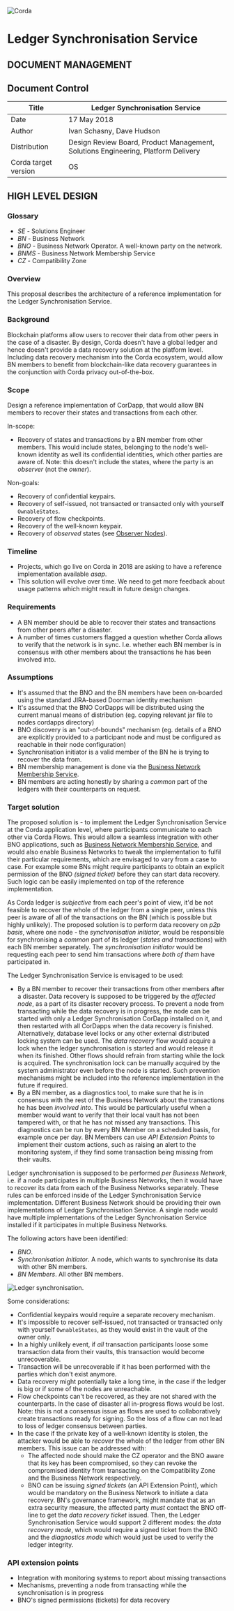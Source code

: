 ![Corda](https://www.corda.net/wp-content/uploads/2016/11/fg005_corda_b.png)

# Ledger Synchronisation Service

DOCUMENT MANAGEMENT
---

## Document Control

| Title                | Ledger Synchronisation Service                            |
| -------------------- | ------------------------------------------------------------ |
| Date                 | 17 May 2018                                                |
| Author               | Ivan Schasny, Dave Hudson |
| Distribution         | Design Review Board, Product Management, Solutions Engineering, Platform Delivery |
| Corda target version | OS                                                   |

## HIGH LEVEL DESIGN

### Glossary

* *SE* - Solutions Engineer
* *BN* - Business Network
* *BNO* - Business Network Operator. A well-known party on the network.
* *BNMS* - Business Network Membership Service
* *CZ* - Compatibility Zone

### Overview

This proposal describes the architecture of a reference implementation for the Ledger Synchronisation Service.

### Background

Blockchain platforms allow users to recover their data from other peers in the case of a disaster. By design, Corda doesn't have a global ledger and hence doesn't provide a data recovery solution at the platform level. Including data recovery mechanism into the Corda ecosystem, would allow BN members to benefit from blockchain-like data recovery guarantees in the conjunction with Corda privacy out-of-the-box.

### Scope

Design a reference implementation of CorDapp, that would allow BN members to recover their states and transactions from each other.

In-scope:
* Recovery of states and transactions by a BN member from other members. This would include states, belonging to the node's well-known identity as well its confidential identities, which other parties are aware of. Note: this doesn't include the states, where the party is an *observer* (not the *owner*).

Non-goals:
* Recovery of confidential keypairs.
* Recovery of self-issued, not transacted or transacted only with yourself `OwnableStates`.
* Recovery of flow checkpoints.
* Recovery of the well-known keypair.
* Recovery of *observed* states (see [Observer Nodes](https://docs.corda.net/tutorial-observer-nodes.html)).

### Timeline

* Projects, which go live on Corda in 2018 are asking to have a reference implementation available *asap*.
* This solution will evolve over time. We need to get more feedback about usage patterns which might result in future design changes.  

### Requirements

* A BN member should be able to recover their states and transactions from other peers after a disaster.
* A number of times customers flagged a question whether Corda allows to verify that the network is in sync. I.e. whether each BN member is in consensus with other members about the transactions he has been involved into.

### Assumptions

* It's assumed that the BNO and the BN members have been on-boarded using the standard JIRA-based Doorman identity mechanism
* It's assumed that the BNO CorDapps will be distributed using the current manual means of distribution (eg. copying relevant jar file to nodes cordapps directory)
* BNO discovery is an "out-of-bounds" mechanism (eg. details of a BNO are explicitly provided to a participant node and must be configured as reachable in their node configuration)
* Synchronisation initiator is a valid member of the BN he is trying to recover the data from.
* BN membership management is done via the [Business Network Membership Service](../membership-service/design/design.md).
* BN members are acting honestly by sharing a *common* part of the ledgers with their counterparts on request.

### Target solution

The proposed solution is - to implement the Ledger Synchronisation Service at the Corda application level, where participants communicate to each other via Corda Flows. This would allow a seamless integration with other BNO applications, such as [Business Network Membership Service](../../membership-service/design/design.md), and would also enable Business Networks to tweak the implementation to fulfil their particular requirements, which are envisaged to vary from a case to case. For example some BNs might require participants to obtain an explicit permission of the BNO *(signed ticket)* before they can start data recovery. Such logic can be easily implemented on top of the reference implementation.

As Corda ledger is *subjective* from each peer's point of view, it'd be not feasible to recover the whole of the ledger from a single peer, unless this peer is aware of all of the transactions on the BN (which is possible but highly unlikely). The proposed solution is to perform data recovery on *p2p basis*, where one node - the *synchronisation initiator*, would be responsible for synchronising a *common* part of its ledger (*states and transactions*) with each BN member separately. The *synchronisation initiator* would be requesting each peer to send him transactions where *both of them* have participated in.

The Ledger Synchronisation Service is envisaged to be used:
* By a BN member to recover their transactions from other members after a disaster. Data recovery is supposed to be triggered by the *affected node*, as a part of its disaster recovery process. To prevent a node from transacting while the data recovery is in progress, the node can be started with only a Ledger Synchronisation CorDapp installed on it, and then restarted with all CorDapps when the data recovery is finished. Alternatively, database level locks or any other external distributed locking system can be used. The *data recovery* flow would acquire a lock when the ledger synchronisation is started and would release it when its finished. Other flows should refrain from starting while the lock is acquired. The synchronisation lock can be manually acquired by the system administrator even before the node is started. Such prevention mechanisms might be included into the reference implementation in the future if required.
* By a BN member, as a diagnostics tool, to make sure that he is in consensus with the rest of the Business Network about the transactions he has been *involved into*. This would be particularly useful when a member would want to verify that their local vault has not been tampered with, or that he has not missed any transactions. This diagnostics can be run by every BN Member on a scheduled basis, for example once per day. BN Members can use *API Extension Points* to implement their custom actions, such as raising an alert to the monitoring system, if they find some transaction being missing from their vaults.

Ledger synchronisation is supposed to be performed *per Business Network*, i.e. if a node participates in multiple Business Networks, then it would have to recover its data from each of the Business Networks separately. These rules can be enforced inside of the Ledger Synchronisation Service implementation. Different Business Network should be providing their own implementations of Ledger Synchronisation Service. A single node would have multiple implementations of the Ledger Synchronisation Service installed if it participates in multiple Business Networks.

The following actors have been identified:

* *BNO*.
* *Synchronisation Initiator*. A node, which wants to synchronise its data with other BN members.
* *BN Members*. All other BN members.

![Ledger synchronisation](./resources/ledger_sync.png).

Some considerations:

* Confidential keypairs would require a separate recovery mechanism.
* It's impossible to recover self-issued, not transacted or transacted only with yourself `OwnableStates`, as they would exist in the vault of the owner only.
* In a highly unlikely event, if *all* transaction participants loose some transaction data from their vaults, this transaction would become unrecoverable.
* Transaction will be unrecoverable if it has been performed with the parties which don't exist anymore.
* Data recovery might potentially take a long time, in the case if the ledger is big or if some of the nodes are unreachable.
* Flow checkpoints can't be recovered, as they are not shared with the counterparts. In the case of disaster all in-progress flows would be lost. Note: this is not a consensus issue as flows are used to collaboratively create transactions ready for signing. So the loss of a flow can not lead to loss of ledger consensus between parties.
* In the case if the private key of a well-known identity is stolen, the attacker would be able to *recover* the whole of the ledger from other BN members. This issue can be addressed with:
  * The affected node should make the CZ operator and the BNO aware that its key has been compromised, so they can revoke the compromised identity from transacting on the Compatibility Zone and the Business Network respectively.
  * BNO can be issuing *signed tickets* (an API Extension Point), which would be mandatory on the Business Network to initiate a data recovery. BN's governance framework, might mandate that as an extra security measure, the affected party *must* contact the BNO off-line to get the *data recovery ticket* issued. Then, the Ledger Synchronisation Service would support 2 different modes: the *data recovery mode*, which would require a signed ticket from the BNO and the *diagnostics mode* which would just be used to verify the ledger integrity.

### API extension points

* Integration with monitoring systems to report about missing transactions
* Mechanisms, preventing a node from transacting while the synchronisation is in progress
* BNO's signed permissions (tickets) for data recovery
